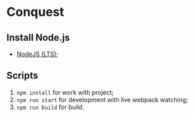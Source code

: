 # Conquest

## Install Node.js

- [NodeJS (LTS)](https://nodejs.org/en/);

## Scripts

1. `npm install` for work with project;
2. `npm run start` for development with live webpack watching;
3. `npm run build` for build.
